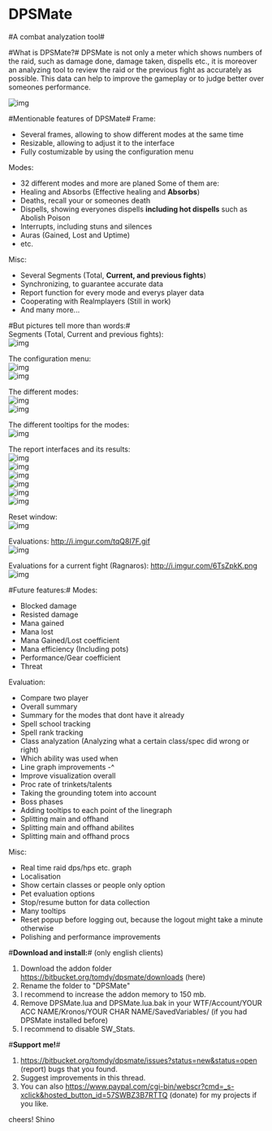 # DPSMate #
#A combat analyzation tool#

#What is DPSMate?#
DPSMate is not only a meter which shows numbers of the raid, such as damage done, damage taken, dispells etc., it is moreover an analyzing tool to review the raid or the previous fight as accurately as possible. This data can help to improve the gameplay or to judge better over someones performance.

![img](http://i.imgur.com/UWEgLn9.png)

#Mentionable features of DPSMate#
Frame:
- Several frames, allowing to show different modes at the same time
- Resizable, allowing to adjust it to the interface
- Fully costumizable by using the configuration menu

Modes:
- 32 different modes and more are planed 
Some of them are:
- Healing and Absorbs (Effective healing and **Absorbs**)
- Deaths, recall your or someones death
- Dispells, showing everyones dispells **including hot dispells** such as Abolish Poison
- Interrupts, including stuns and silences
- Auras (Gained, Lost and Uptime)
- etc.

Misc:
- Several Segments (Total, **Current, and previous fights**)
- Synchronizing, to guarantee accurate data
- Report function for every mode and everys player data
- Cooperating with Realmplayers (Still in work)
- And many more...

#But pictures tell more than words:#  
Segments (Total, Current and previous fights):  
![img](http://i.imgur.com/gG3fHSR.png)  

The configuration menu:  
![img](http://i.imgur.com/Ivtzr0p.gif)  
![img](http://i.imgur.com/tcDikHh.png)  

The different modes:  
![img](http://i.imgur.com/F2OHs7R.png)  
![img](http://i.imgur.com/kBjPwg9.gif)  

The different tooltips for the modes:  
![img](http://i.imgur.com/acsgyPb.gif)  

The report interfaces and its results:  
![img](http://i.imgur.com/R8yxnZX.png)  
![img](http://i.imgur.com/7t340CH.png)  
![img](http://i.imgur.com/wWZHbeu.png)  
![img](http://i.imgur.com/Uezcowg.png)  
![img](http://i.imgur.com/Ine09Kp.png)  
![img](http://i.imgur.com/eEIL8i5.png)  

Reset window:  
![img](http://i.imgur.com/rIhZNxy.png)  

Evaluations: http://i.imgur.com/tqQ8I7F.gif  
![img](http://i.imgur.com/tqQ8I7F.gif)  

Evaluations for a current fight (Ragnaros): http://i.imgur.com/6TsZpkK.png  
![img](http://i.imgur.com/6TsZpkK.png)  

#Future features:#
Modes:
- Blocked damage
- Resisted damage
- Mana gained
- Mana lost
- Mana Gained/Lost coefficient
- Mana efficiency (Including pots)
- Performance/Gear coefficient
- Threat

Evaluation:
- Compare two player
- Overall summary
- Summary for the modes that dont have it already
- Spell school tracking
- Spell rank tracking
- Class analyzation (Analyzing what a certain class/spec did wrong or right)
- Which ability was used when
- Line graph improvements -^
- Improve visualization overall
- Proc rate of trinkets/talents
- Taking the grounding totem into account
- Boss phases
- Adding tooltips to each point of the linegraph
- Splitting main and offhand 
- Splitting main and offhand abilites
- Splitting main and offhand procs

Misc:
- Real time raid dps/hps etc. graph
- Localisation
- Show certain classes or people only option
- Pet evaluation options
- Stop/resume button for data collection
- Many tooltips
- Reset popup before logging out, because the logout might take a minute otherwise 
- Polishing and performance improvements

#**Download and install:**# (only english clients)
1. Download the addon folder https://bitbucket.org/tomdy/dpsmate/downloads (here)
2. Rename the folder to "DPSMate"
3. I recommend to increase the addon memory to 150 mb.
4. Remove DPSMate.lua and DPSMate.lua.bak in your WTF/Account/YOUR ACC NAME/Kronos/YOUR CHAR NAME/SavedVariables/ (if you had DPSMate installed before)
5. I recommend to disable SW_Stats.

#**Support me!**#
1. https://bitbucket.org/tomdy/dpsmate/issues?status=new&status=open (report) bugs that you found.
2. Suggest improvements in this thread. 
3. You can also https://www.paypal.com/cgi-bin/webscr?cmd=_s-xclick&hosted_button_id=57SWBZ3B7RTTQ (donate) for my projects if you like.

cheers!
Shino